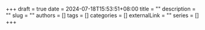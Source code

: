 +++ 
draft = true
date = 2024-07-18T15:53:51+08:00
title = ""
description = ""
slug = ""
authors = []
tags = []
categories = []
externalLink = ""
series = []
+++
